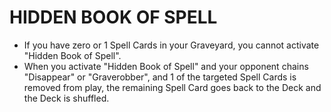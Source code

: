 
# HIDDEN BOOK OF SPELL

*   If you have zero or 1 Spell Cards in your Graveyard, you cannot activate "Hidden Book of Spell".
*   When you activate "Hidden Book of Spell" and your opponent chains "Disappear" or "Graverobber", and 1 of the targeted Spell Cards is removed from play, the remaining Spell Card goes back to the Deck and the Deck is shuffled.

  